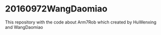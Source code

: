 # 20160972WangDaomiao
This repository with the code about Arm7Rob which created by HuWenxing and WangDaomiao 
